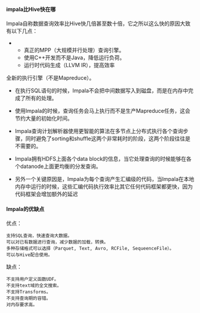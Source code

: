 #### impala比Hive快在哪

Impala自称数据查询效率比Hive快几倍甚至数十倍，它之所以这么快的原因大致有以下几点：

- - 真正的MPP（大规模并行处理）查询引擎。
  - 使用C++开发而不是Java，降低运行负荷。
  - 运行时代码生成（LLVM IR），提高效率



全新的执行引擎（不是Mapreduce）。

- 在执行SQL语句的时候，Impala不会把中间数据写入到磁盘，而是在内存中完成了所有的处理。

- 使用Impala的时候，查询任务会马上执行而不是生产Mapreduce任务，这会节约大量的初始化时间。

- Impala查询计划解析器使用更智能的算法在多节点上分布式执行各个查询步骤，同时避免了sorting和shuffle这两个非常耗时的阶段，这两个阶段往往是不需要的。

- Impala拥有HDFS上面各个data block的信息，当它处理查询的时候能够在各个datanode上面更均衡的分发查询。

- 另外一个关键原因是，Impala为每个查询产生汇编级的代码，当Impala在本地内存中运行的时候，这些汇编代码执行效率比其它任何代码框架都更快，因为代码框架会增加额外的延迟





#### Impala的优缺点

优点：

    支持SQL查询，快速查询大数据。
    可以对已有数据进行查询，减少数据的加载，转换。
    多种存储格式可以选择（Parquet, Text, Avro, RCFile, SequeenceFile）。
    可以与Hive配合使用。

缺点：

    不支持用户定义函数UDF。
    不支持text域的全文搜索。
    不支持Transforms。
    不支持查询期的容错。
    对内存要求高。
